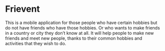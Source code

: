 # Frievent

This is a mobile application for those people who have certain hobbies but do not have friends who have those hobbies. Or who wants to make friends in a country or city they don’t know at all. It will help people to make new friends and meet new people, thanks to their common hobbies and activities that they wish to do.
